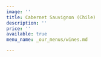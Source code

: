 ```yaml
---
image: ''
title: Cabernet Sauvignon (Chile)
description: ''
price: ''
available: true
menu_name: _our_menus/wines.md

---
```

